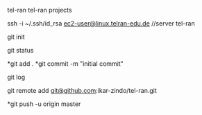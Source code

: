 tel-ran
tel-ran projects

ssh -i ~/.ssh/id_rsa ec2-user@linux.telran-edu.de     //server tel-ran

git init

git status

*git add .
*git commit -m "initial commit"

git log

git remote add git@github.com:ikar-zindo/tel-ran.git

*git push -u origin master
